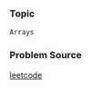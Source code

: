 ### Topic

    Arrays

### Problem Source

[leetcode](https://leetcode.com/problems/assign-cookies/#/description)
